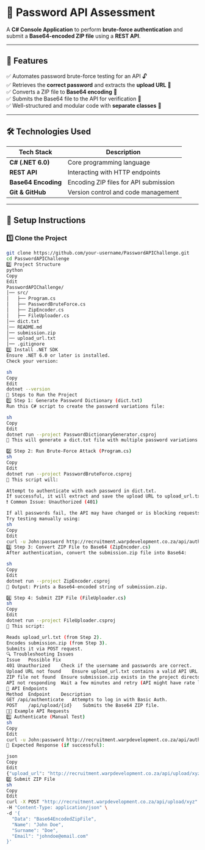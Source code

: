 # **🔑 Password API Assessment**

A **C# Console Application** to perform **brute-force authentication** and submit a **Base64-encoded ZIP file** using a **REST API**.

---

## **🚀 Features**
✅ Automates password brute-force testing for an API 🔓  
✅ Retrieves the **correct password** and extracts the **upload URL** 🔑  
✅ Converts a ZIP file to **Base64 encoding** 📂  
✅ Submits the Base64 file to the API for verification 📝  
✅ Well-structured and modular code with **separate classes** 📌  

---

## **🛠 Technologies Used**
| Tech Stack   | Description |
|-------------|------------|
| **C# (.NET 6.0)** | Core programming language |
| **REST API** | Interacting with HTTP endpoints |
| **Base64 Encoding** | Encoding ZIP files for API submission |
| **Git & GitHub** | Version control and code management |

---

## **📌 Setup Instructions**

### **1️⃣ Clone the Project**
```sh
git clone https://github.com/your-username/PasswordAPIChallenge.git
cd PasswordAPIChallenge
2️⃣ Project Structure
python
Copy
Edit
PasswordAPIChallenge/
│── src/
│   ├── Program.cs
│   ├── PasswordBruteForce.cs
│   ├── ZipEncoder.cs
│   ├── FileUploader.cs
│── dict.txt
│── README.md
│── submission.zip
│── upload_url.txt
│── .gitignore
3️⃣ Install .NET SDK
Ensure .NET 6.0 or later is installed.
Check your version:

sh
Copy
Edit
dotnet --version
📜 Steps to Run the Project
1️⃣ Step 1: Generate Password Dictionary (dict.txt)
Run this C# script to create the password variations file:

sh
Copy
Edit
dotnet run --project PasswordDictionaryGenerator.csproj
📌 This will generate a dict.txt file with multiple password variations.

2️⃣ Step 2: Run Brute-Force Attack (Program.cs)
sh
Copy
Edit
dotnet run --project PasswordBruteForce.csproj
📌 This script will:

Attempt to authenticate with each password in dict.txt.
If successful, it will extract and save the upload URL to upload_url.txt.
❗ Common Issue: Unauthorized (401)

If all passwords fail, the API may have changed or is blocking requests.
Try testing manually using:
sh
Copy
Edit
curl -u John:password http://recruitment.warpdevelopment.co.za/api/authenticate
3️⃣ Step 3: Convert ZIP File to Base64 (ZipEncoder.cs)
After authentication, convert the submission.zip file into Base64:

sh
Copy
Edit
dotnet run --project ZipEncoder.csproj
📌 Output: Prints a Base64-encoded string of submission.zip.

4️⃣ Step 4: Submit ZIP File (FileUploader.cs)
sh
Copy
Edit
dotnet run --project FileUploader.csproj
📌 This script:

Reads upload_url.txt (from Step 2).
Encodes submission.zip (from Step 3).
Submits it via POST request.
🔍 Troubleshooting Issues
Issue	Possible Fix
401 Unauthorized	Check if the username and passwords are correct.
Upload URL not found	Ensure upload_url.txt contains a valid API URL.
ZIP file not found	Ensure submission.zip exists in the project directory.
API not responding	Wait a few minutes and retry (API might have rate limits).
📌 API Endpoints
Method	Endpoint	Description
GET	/api/authenticate	Attempts to log in with Basic Auth.
POST	/api/upload/{id}	Submits the Base64 ZIP file.
👨‍💻 Example API Requests
1️⃣ Authenticate (Manual Test)
sh
Copy
Edit
curl -u John:password http://recruitment.warpdevelopment.co.za/api/authenticate
📌 Expected Response (if successful):

json
Copy
Edit
{"upload_url": "http://recruitment.warpdevelopment.co.za/api/upload/xyz"}
2️⃣ Submit ZIP File
sh
Copy
Edit
curl -X POST "http://recruitment.warpdevelopment.co.za/api/upload/xyz" \
-H "Content-Type: application/json" \
-d '{
  "Data": "Base64EncodedZipFile",
  "Name": "John Doe",
  "Surname": "Doe",
  "Email": "johndoe@email.com"
}'
